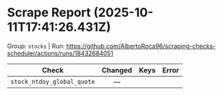 # Scrape Report (2025-10-11T17:41:26.431Z)

Group: `stocks`  |  Run: https://github.com/AlbertoRoca96/scraping-checks-scheduler/actions/runs/18432684051

| Check | Changed | Keys | Error |
|---|:---:|:--|:--|
| `stock_ntdoy_global_quote` | — |  |  |
